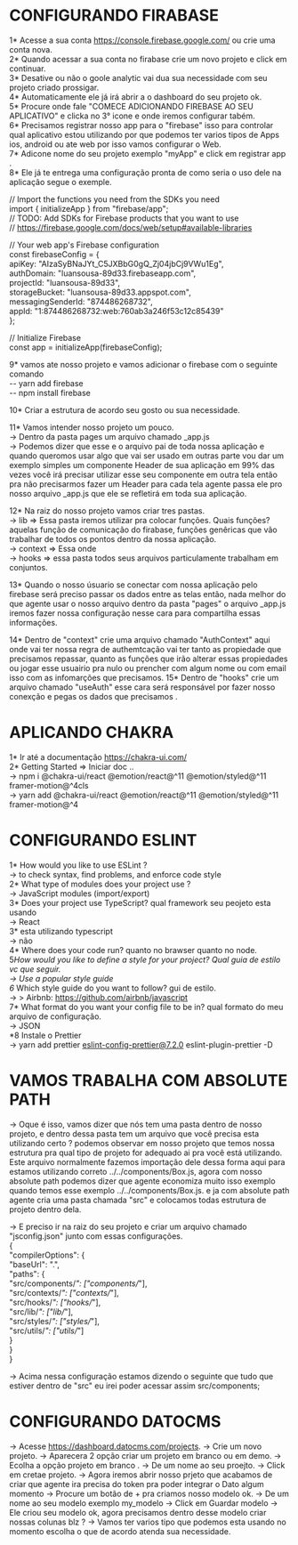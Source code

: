 # CONFIGURANDO FIRABASE

1* Acesse a sua conta https://console.firebase.google.com/ ou crie uma conta nova. </br>
2* Quando acessar a sua conta no firabase crie um novo projeto e click em continuar. </br>
3* Desative ou não o goole analytic vai dua sua necessidade com seu projeto criado prossigar. </br>
4* Automaticamente ele já irá abrir a o dashboard do seu projeto ok.</br>
5* Procure onde fale "COMECE ADICIONANDO FIREBASE AO SEU APLICATIVO" e clicka no 3° icone e onde iremos configurar tabém.</br>
6* Precisamos registrar nosso app para o "firebase" isso para controlar qual aplicativo estou utilizando por que podemos ter varios tipos de Apps ios, android ou ate web por isso vamos configurar o Web. </br>
7* Adicone nome do seu projeto exemplo "myApp" e click em registrar app . </br>
8* Ele já te entrega uma configuração pronta de como seria o uso dele na aplicação segue o exemple. </br>

// Import the functions you need from the SDKs you need</br>
import { initializeApp } from "firebase/app";</br>
// TODO: Add SDKs for Firebase products that you want to use</br>
// https://firebase.google.com/docs/web/setup#available-libraries </br>

// Your web app's Firebase configuration</br>
const firebaseConfig = {</br>
apiKey: "AIzaSyBNaJYt_C5JXBbG0gQ_Zj04jbCj9VWu1Eg",</br>
authDomain: "luansousa-89d33.firebaseapp.com",</br>
projectId: "luansousa-89d33",</br>
storageBucket: "luansousa-89d33.appspot.com",</br>
messagingSenderId: "874486268732",</br>
appId: "1:874486268732:web:760ab3a246f53c12c85439"</br>
};</br>

// Initialize Firebase</br>
const app = initializeApp(firebaseConfig);</br>

9\* vamos ate nosso projeto e vamos adicionar o firebase com o seguinte comando </br>
-- yarn add firebase</br>
-- npm install firebase</br>

10\* Criar a estrutura de acordo seu gosto ou sua necessidade.

11\* Vamos intender nosso projeto um pouco.</br>
-> Dentro da pasta pages um arquivo chamado \_app.js</br>
-> Podemos dizer que esse e o arquivo pai de toda nossa aplicação e quando queromos usar algo que vai ser usado em outras parte vou dar um exemplo simples um componente Header de sua aplicação em 99% das vezes você irá precisar
utilizar esse seu componente em outra tela então pra não precisarmos fazer um Header para cada tela agente passa ele
pro nosso arquivo \_app.js que ele se refletirá em toda sua aplicação.</br>

12\* Na raiz do nosso projeto vamos criar tres pastas.</br>
-> lib => Essa pasta iremos utilizar pra colocar funções. Quais funções? aquelas função de comunicação do firabase, funções genêricas que vão trabalhar de todos os pontos dentro da nossa aplicação. </br>
-> context => Essa onde </br>
-> hooks => essa pasta todos seus arquivos particulamente trabalham em conjuntos.</br>

13\* Quando o nosso úsuario se conectar com nossa aplicação pelo firebase será preciso passar os dados entre as telas então, nada melhor do que agente usar o nosso arquivo dentro da pasta "pages" o arquivo \_app.js iremos fazer nossa configuração nesse cara para compartilha essas informações.</br>

14* Dentro de "context" crie uma arquivo chamado "AuthContext" aqui onde vai ter nossa regra de authemtcação vai ter tanto as propiedade que precisamos repassar, quanto as funções que irão alterar essas propiedades ou jogar esse usuairio pra nulo ou prencher com algum nome ou com email isso com as infomarções que precisamos.
15* Dentro de "hooks" crie um arquivo chamado "useAuth" esse cara será responsável por fazer nosso conexção e pegas os dados que precisamos .</br>

# APLICANDO CHAKRA</br>

1* Ir até a documentação https://chakra-ui.com/</br>
2* Getting Started => Iniciar doc ..</br>
-> npm i @chakra-ui/react @emotion/react@^11 @emotion/styled@^11 framer-motion@^4cls</br>
-> yarn add @chakra-ui/react @emotion/react@^11 @emotion/styled@^11 framer-motion@^4</br>

# CONFIGURANDO ESLINT</br>

1* How would you like to use ESLint ?</br>
-> to check syntax, find problems, and enforce code style</br>
2* What type of modules does your project use ?</br>
-> JavaScript modules (import/export)</br>
3* Does your project use TypeScript? qual framework seu peojeto esta usando</br>
-> React</br>
3* esta utilizando typescript</br>
-> não</br>
4* Where does your code run? quanto no brawser quanto no node.</br>
5*How would you like to define a style for your project? Qual guia de estilo vc que seguir.</br>
-> Use a popular style guide</br>
6* Which style guide do you want to follow? gui de estilo.</br>
-> > Airbnb: https://github.com/airbnb/javascript</br>
7* What format do you want your config file to be in? qual formato do meu arquivo de configuração.</br>
-> JSON</br>
\*8 Instale o Prettier</br>
-> yarn add prettier eslint-config-prettier@7.2.0 eslint-plugin-prettier -D</br>

# VAMOS TRABALHA COM ABSOLUTE PATH</br>

-> Oque é isso, vamos dizer que nós tem uma pasta dentro de nosso projeto, e dentro dessa pasta tem um arquivo
que você precisa esta utilizando certo ? podemos observar em nosso projeto que temos nossa estrutura pra qual tipo
de projeto for adequado ai pra você está utilizando. Este arquivo normalmente fazemos importação dele dessa forma aqui para estamos utilizando correto
../../components/Box.js, agora com nosso absolute path podemos dizer que agente economiza muito isso exemplo quando temos esse exemplo ../../components/Box.js. e ja com absolute path agente cria uma pasta chamada "src" e colocamos todas estrutura de projeto dentro dela.</br>

-> E preciso ir na raiz do seu projeto e criar um arquivo chamado "jsconfig.json" junto com essas configurações.</br>
{</br>
"compilerOptions": {</br>
"baseUrl": ".",</br>
"paths": {</br>
"src/components/_": ["components/_"],</br>
"src/contexts/_": ["contexts/_"],</br>
"src/hooks/_": ["hooks/_"],</br>
"src/lib/_": ["lib/_"],</br>
"src/styles/_": ["styles/_"],</br>
"src/utils/_": ["utils/_"]</br>
}</br>
}</br>
}</br>

-> Acima nessa configuração estamos dizendo o seguinte que tudo que estiver dentro de "src" eu irei poder acessar assim src/components;</br>

# CONFIGURANDO DATOCMS

-> Acesse https://dashboard.datocms.com/projects.
-> Crie um novo projeto.
-> Aparecera 2 opção criar um projeto em branco ou em demo.
-> Ecolha a opção projeto em branco .
-> De um nome ao seu proejto.
-> Click em cretae projeto.
-> Agora iremos abrir nosso prjeto que acabamos de criar que agente ira precisa do token pra poder integrar o Dato algum momento
-> Procure um botão de + pra criamos nosso modelo ok.
-> De um nome ao seu modelo exemplo my_modelo
-> Click em Guardar modelo
-> Ele criou seu modelo ok, agora precisamos dentro desse modelo criar nossas colunas blz ?
-> Vamos ter varios tipo que podemos esta usando no momento escolha o que de acordo atenda sua necessidade.
